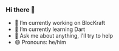 ### Hi there 👋

<!--
**Horizon3833/Horizon3833** is a ✨ _special_ ✨ repository because its `README.md` (this file) appears on your GitHub profile.
-->

- 🔭 I’m currently working on BlocKraft
- 🌱 I’m currently learning Dart
- 💬 Ask me about anything, I'll try to help
- 😄 Pronouns: he/him

